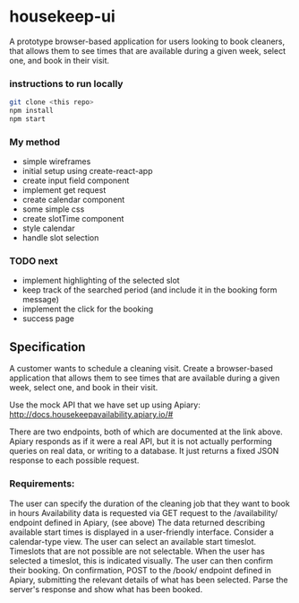 # housekeep-ui

A prototype browser-based application for users looking to book cleaners, that allows them to see times that are available during a given week, select one, and book in their visit.

### instructions to run locally
```bash
git clone <this repo>
npm install
npm start
```

### My method
- simple wireframes
- initial setup using create-react-app
- create input field component
- implement get request
- create calendar component
- some simple css
- create slotTime component
- style calendar
- handle slot selection

### TODO next
- implement highlighting of the selected slot
- keep track of the searched period (and include it in the booking form message)
- implement the click for the booking
- success page

## Specification

A customer wants to schedule a cleaning visit. Create a browser-based application that allows them to see times that are available during a given week, select one, and book in their visit.

Use the mock API that we have set up using Apiary:
http://docs.housekeepavailability.apiary.io/#

There are two endpoints, both of which are documented at the link above. Apiary responds as if it were a real API, but it is not actually performing queries on real data, or writing to a database. It just returns a fixed JSON response to each possible request.

### Requirements:
The user can specify the duration of the cleaning job that they want to book in hours
Availability data is requested via GET request to the /availability/ endpoint defined in Apiary, (see above)
The data returned describing available start times is displayed in a user-friendly interface. Consider a calendar-type view.
The user can select an available start timeslot. Timeslots that are not possible are not selectable.
When the user has selected a timeslot, this is indicated visually.
The user can then confirm their booking. On confirmation, POST to the /book/ endpoint defined in Apiary, submitting the relevant details of what has been selected.
Parse the server's response and show what has been booked.